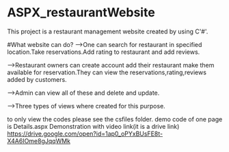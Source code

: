 # ASPX_restaurantWebsite
This project is a restaurant management website created by using C'#'.

#What website can do?
-->One can search for restaurant in specified location.Take reservations.Add rating to restaurant and add reviews.

-->Restaurant owners can create account add their restaurant make them available for reservation.They can view the reservations,rating,reviews added by customers.

-->Admin can view all of these and delete and update.

-->Three types of views where created for this purpose.

to only view the codes please see the csfiles folder. demo code of one page is  Details.aspx
Demonstration with video link(it is a drive link) 
https://drive.google.com/open?id=1ap0_oPYxBUsFE8t-X4A6IOme8gJqqWMk
